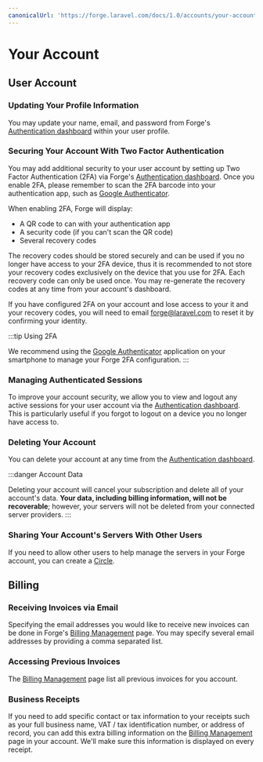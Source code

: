 ```yaml
---
canonicalUrl: 'https://forge.laravel.com/docs/1.0/accounts/your-account.html'
---
```

# Your Account

## User Account

### Updating Your Profile Information

You may update your name, email, and password from Forge's [Authentication dashboard](https://forge.laravel.com/user-profile/authentication) within your user profile.

### Securing Your Account With Two Factor Authentication

You may add additional security to your user account by setting up Two Factor Authentication (2FA) via Forge's [Authentication dashboard](https://forge.laravel.com/user-profile/authentication). Once you enable 2FA, please remember to scan the 2FA barcode into your authentication app, such as [Google Authenticator](https://support.google.com/accounts/answer/1066447).

When enabling 2FA, Forge will display:

- A QR code to can with your authentication app
- A security code (if you can't scan the QR code)
- Several recovery codes

The recovery codes should be stored securely and can be used if you no longer have access to your 2FA device, thus it is recommended to not store your recovery codes exclusively on the device that you use for 2FA. Each recovery code can only be used once. You may re-generate the recovery codes at any time from your account's dashboard.

If you have configured 2FA on your account and lose access to your it and your recovery codes, you will need to email [forge@laravel.com](mailto:forge@laravel.com) to reset it by confirming your identity.

:::tip Using 2FA

We recommend using the [Google Authenticator](https://support.google.com/accounts/answer/1066447) application on your smartphone to manage your Forge 2FA configuration.
:::

### Managing Authenticated Sessions

To improve your account security, we allow you to view and logout any active sessions for your user account via the [Authentication dashboard](https://forge.laravel.com/user-profile/authentication). This is particularly useful if you forgot to logout on a device you no longer have access to.

### Deleting Your Account

You can delete your account at any time from the [Authentication dashboard](https://forge.laravel.com/user-profile/authentication).

:::danger Account Data

Deleting your account will cancel your subscription and delete all of your account's data. **Your data, including billing information, will not be recoverable**; however, your servers will not be deleted from your connected server providers.
:::

### Sharing Your Account's Servers With Other Users

If you need to allow other users to help manage the servers in your Forge account, you can create a [Circle](/1.0/accounts/circles.html).

## Billing

### Receiving Invoices via Email

Specifying the email addresses you would like to receive new invoices can be done in Forge's [Billing Management](https://forge.laravel.com/billing) page. You may specify several email addresses by providing a comma separated list.

### Accessing Previous Invoices

The [Billing Management](https://forge.laravel.com/billing) page list all previous invoices for you account.

### Business Receipts

If you need to add specific contact or tax information to your receipts such as your full business name, VAT / tax identification number, or address of record, you can add this extra billing information on the [Billing Management](https://forge.laravel.com/billing) page in your account. We'll make sure this information is displayed on every receipt.
